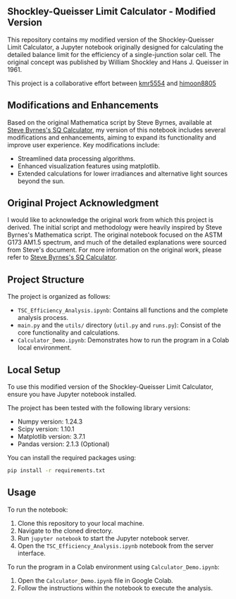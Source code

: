 ## Shockley-Queisser Limit Calculator - Modified Version

This repository contains my modified version of the Shockley-Queisser Limit Calculator, a Jupyter notebook originally designed for calculating the detailed balance limit for the efficiency of a single-junction solar cell. The original concept was published by William Shockley and Hans J. Queisser in 1961.

This project is a collaborative effort between [kmr5554](https://github.com/kmr5554) and [himoon8805](https://github.com/himoon8805)

## Modifications and Enhancements

Based on the original Mathematica script by Steve Byrnes, available at [Steve Byrnes's SQ Calculator](link-to-original-calculator), my version of this notebook includes several modifications and enhancements, aiming to expand its functionality and improve user experience. Key modifications include:

- Streamlined data processing algorithms.
- Enhanced visualization features using matplotlib.
- Extended calculations for lower irradiances and alternative light sources beyond the sun.

## Original Project Acknowledgment

I would like to acknowledge the original work from which this project is derived. The initial script and methodology were heavily inspired by Steve Byrnes's Mathematica script. The original notebook focused on the ASTM G173 AM1.5 spectrum, and much of the detailed explanations were sourced from Steve's document. For more information on the original work, please refer to [Steve Byrnes's SQ Calculator](link-to-original-calculator).

## Project Structure

The project is organized as follows:

- `TSC_Efficiency_Analysis.ipynb`: Contains all functions and the complete analysis process.
- `main.py` and the `utils/` directory (`util.py` and `runs.py`): Consist of the core functionality and calculations.
- `Calculator_Demo.ipynb`: Demonstrates how to run the program in a Colab local environment.

## Local Setup

To use this modified version of the Shockley-Queisser Limit Calculator, ensure you have Jupyter notebook installed.

The project has been tested with the following library versions:

- Numpy version: 1.24.3
- Scipy version: 1.10.1
- Matplotlib version: 3.7.1
- Pandas version: 2.1.3 (Optional)

You can install the required packages using:

```bash
pip install -r requirements.txt
```

## Usage

To run the notebook:

1. Clone this repository to your local machine.
2. Navigate to the cloned directory.
3. Run `jupyter notebook` to start the Jupyter notebook server.
4. Open the `TSC_Efficiency_Analysis.ipynb` notebook from the server interface.

To run the program in a Colab environment using `Calculator_Demo.ipynb`:

1. Open the `Calculator_Demo.ipynb` file in Google Colab.
2. Follow the instructions within the notebook to execute the analysis.

